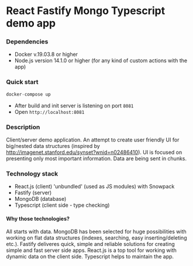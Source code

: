 # React Fastify Mongo Typescript demo app #

### Dependencies ###
* Docker v.19.03.8 or higher
* Node.js version 14.1.0 or higher (for any kind of custom actions with the app)

### Quick start ###
```javascript
docker-compose up
```
* After build and init server is listening on port `8081`
* Open `http://localhost:8081`

### Description ###
Client/server demo application. An attempt to create user friendly UI for big/nested data structures (inspired by http://imagenet.stanford.edu/synset?wnid=n02486410). UI is focused on presenting only most important information. Data are being sent in chunks.

### Technology stack ###
* React.js (client) 'unbundled' (used as JS modules) with Snowpack
* Fastify (server)
* MongoDB (database)
* Typescript (client side - type checking)

#### Why those technologies? ####
All starts with data. MongoDB has been selected for huge possibilities with working on flat data structures (indexes, searching, easy inserting/deleting etc.).
Fastify deliveres quick, simple and reliable solutions for creating simple and fast server side apps.
React.js is a top tool for working with dynamic data on the client side.
Typescript helps to maintain the app.
